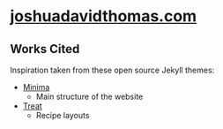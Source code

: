 # [joshuadavidthomas.com](https://www.joshuadavidthomas.com)

## Works Cited

Inspiration taken from these open source Jekyll themes:

* [Minima](https://github.com/jekyll/minima)
  * Main structure of the website
* [Treat](https://github.com/CloudCannon/treat-jekyll-template)
  * Recipe layouts